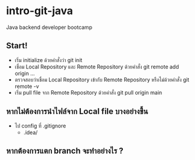 # intro-git-java
Java backend developer bootcamp

## Start!
- เริ่ม initialize ด้วยคำสั่งว่า git init
- เชื่อม Local Repository และ Remote Repository ด้วยคำสั่ง git remote add origin ...
- ตรวจสอบว่าเชื่อม Local Repository เข้ากับ Remote Repository หรือไม่ด้วยคำสั่ง git remote -v
- เริ่ม pull file จาก Remote Repository ด้วยคำสั่ง git pull origin main

## หากไม่ต้องการนำไฟล์จาก Local file บางอย่างขึ้น
- ไป config ที่ .gitignore
  - .idea/
 
## หากต้องการแตก branch จะทำอย่างไร ?
